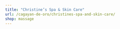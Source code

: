 ```yaml
---
title: "Christine’s Spa & Skin Care"
url: /cagayan-de-oro/christines-spa-and-skin-care/
shop: massage
---
```

